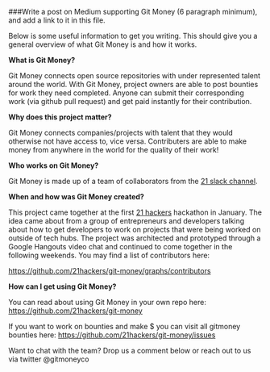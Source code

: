 ###Write a post on Medium supporting Git Money (6 paragraph minimum), and add a link to it in this file.

Below is some useful information to get you writing. This should give you a general overview of what Git Money is and how it works.

**What is Git Money?**

Git Money connects open source repositories with under represented talent around the world. With Git Money, project owners are able to post bounties for work they need completed. Anyone can submit their corresponding work (via github pull request) and get paid instantly for their contribution. 

**Why does this project matter?** 

Git Money connects companies/projects with talent that they would otherwise not have access to, vice versa. Contributers are able to make money from anywhere in the world for the quality of their work! 

**Who works on Git Money?**

Git Money is made up of a team of collaborators from the [21 slack channel](https://slack.21.co).

**When and how was Git Money created?**

This project came together at the first [21 hackers](http://21hackers.com) hackathon in January. The idea came about from a group of entrepreneurs and developers talking about how to get developers to work on projects that were being worked on outside of tech hubs. The project was architected and prototyped through a Google Hangouts video chat and continued to come together in the following weekends. You may find a list of contributors here:

https://github.com/21hackers/git-money/graphs/contributors

**How can I get using Git Money?**

You can read about using Git Money in your own repo here: https://github.com/21hackers/git-money

If you want to work on bounties and make $ you can visit all gitmoney bounties here: https://github.com/21hackers/git-money/issues

Want to chat with the team? Drop us a comment below or reach out to us via twitter @gitmoneyco



